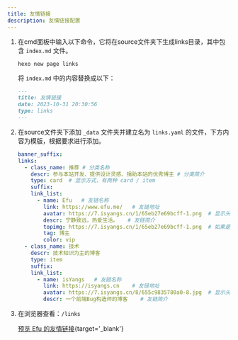 ```yaml
---
title: 友情链接
description: 友情链接配置
---
```


1. 在cmd面板中输入以下命令，它将在source文件夹下生成links目录，其中包含 `index.md` ​文件。

    ```shell [Terminal]
    hexo new page links
    ```

   将 `index.md` 中的内容替换成以下：

    ```markdown [source/links/index.md]
    ---
    title: 友情链接
    date: 2023-10-31 20:30:56
    type: links
    ---
    ```
2. 在source文件夹下添加 `_data` 文件夹并建立名为 `links.yaml` 的文件，下方内容为模版，根据要求进行添加。

    ```yaml [source/_data/links.yaml]
    banner_suffix: 
    links:
      - class_name: 推荐 # 分类名称
        descr: 参与本站开发、提供设计灵感、捐助本站的优秀博主 # 分类简介
        type: card	# 显示方式，有两种 card / item
        suffix: 
        link_list:
          - name: Efu	# 友链名称
            link: https://www.efu.me/	# 友链地址
            avatar: https://7.isyangs.cn/1/65eb27e69bcff-1.png	# 显示头像
            descr: 宁静致远，热爱生活。	# 友链简介
            topimg: https://7.isyangs.cn/1/65eb27e69bcff-1.png	# 如果是card模式下，将显示
            tag: 博主
            color: vip
      - class_name: 技术
        descr: 技术知识为主的博客
        type: item
        suffix: 
        link_list:
          - name: isYangs	# 友链名称
            link: https://isyangs.cn	# 友链地址
            avatar: https://7.isyangs.cn/8/655c9835780a0-8.jpg	# 显示头像
            descr: 一个前端Bug构造师的博客	# 友链简介
    ```
3. 在浏览器查看：`/links`

   [预览 Efu 的友情链接](https://www.efu.me/links/){target='_blank'}


